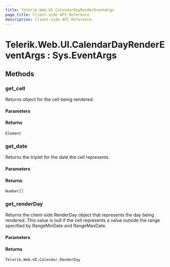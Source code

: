 ```yaml
---
title: Telerik.Web.UI.CalendarDayRenderEventArgs
page_title: Client-side API Reference
description: Client-side API Reference
---
```


# Telerik.Web.UI.CalendarDayRenderEventArgs : Sys.EventArgs 

## Methods

###  get_cell

Returns object for the cell being rendered.

#### Parameters

#### Returns

`Element` 

###  get_date

Returns the triplet for the date the cell represents.

#### Parameters

#### Returns

`Number[]` 

###  get_renderDay

Returns the client-side RenderDay object that represents the day being rendered. This value is null if the cell represents a value outside the range specified by RangeMinDate and RangeMaxDate.

#### Parameters

#### Returns

`Telerik.Web.UI.Calendar.RenderDay` 


